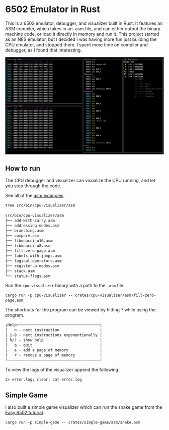 # 6502 Emulator in Rust

This is a 6502 emulator, debugger, and visualizer built in Rust. It features an ASM compiler, which takes in an .asm file, and can either output the binary machine code, or load it directly in memory and run it. This project started as an NES emulator, but I decided I was having more fun just building the CPU emulator, and stopped there. I spent more time on compiler and debugger, as I found that interesting.

![screenshot of debugger](screenshot.png)

## How to run

The CPU debugger and visualizer can visualize the CPU running, and let you step through the code.

See all of the [asm examples](src/bin/cpu-visualizer/asm).

```
tree src/bin/cpu-visualizer/asm

src/bin/cpu-visualizer/asm
├── add-with-carry.asm
├── addressing-modes.asm
├── branching.asm
├── compare.asm
├── fibonacci-u16.asm
├── fibonacci-u8.asm
├── fill-zero-page.asm
├── labels-with-jumps.asm
├── logical-operators.asm
├── register-a-modes.asm
├── stack.asm
└── status-flags.asm
```

Run the `cpu-visualizer` binary with a path to the `.asm` file.

```
cargo run -p cpu-visualizer -- crates/cpu-visualizer/asm/fill-zero-page.asm
```

The shortcuts for the program can be viewed by hitting `?` while using the program.

```
┌Help─────────────────────────────────────┐
│   n - next instruction                  │
│ 1-9 - next instructions exponentionally │
│ h/? - show help                         │
│   q - quit                              │
│   a - add a page of memory              │
│   r - remove a page of memory           │
└─────────────────────────────────────────┘
```

To view the logs of the visualizer append the following:

```
2> error.log; clear; cat error.log
```

## Simple Game

I also built a simple game visualizer which can run the snake game from the [Easy 6502 tutorial](https://skilldrick.github.io/easy6502/).

```
cargo run -p simple-game -- crates/simple-game/asm/snake.asm
```

